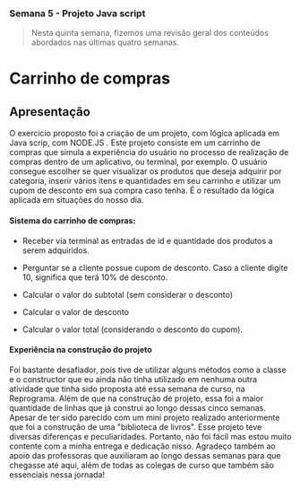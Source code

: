 ### Semana 5 - Projeto Java script
>Nesta quinta semana, fizemos uma revisão geral dos conteúdos abordados nas últimas quatro semanas.

#  Carrinho de compras 


## **Apresentação**
O exercicio proposto foi a criação de um projeto, com lógica aplicada em Java scrip, com NODE.JS . Este projeto consiste em um carrinho de compras que simula a experiência do usuário no processo de  realização de compras dentro de um aplicativo, ou terminal, por exemplo. O usuário consegue escolher se quer  visualizar os produtos que deseja adquirir por categoria, inserir vários itens e quantidades em seu carrinho e utilizar um cupom de desconto em sua compra caso tenha. É o resultado da lógica aplicada em situações do nosso dia.
#### Sistema do carrinho de compras:
 * Receber via terminal as entradas de id e quantidade dos produtos a serem adquiridos.

* Perguntar se a cliente possue cupom de desconto. Caso a cliente digite 10, significa que terá 10% de desconto.

* Calcular o valor do subtotal (sem considerar o desconto)

* Calcular o valor de desconto

* Calcular o valor total (considerando o desconto do cupom).

#### **Experiência na construção do projeto**
Foi bastante desafiador, pois tive de utilizar alguns métodos como a classe e o constructor que eu ainda não tinha utilizado em nenhuma outra atividade que tinha sido proposta até essa semana de curso, na Reprograma. Além de que na construção de projeto, essa foi a maior quantidade de linhas que já construi ao longo dessas cinco semanas. Apesar de ter sido parecido com um mini projeto realizado anteriormente que foi a construção de uma "biblioteca de livros". Esse projeto teve diversas diferenças e peculiaridades. Portanto, não foi fácil mas estou muito contente com a minha entrega e dedicação nisso. Agradeço também ao apoio das professoras que auxiliaram ao longo dessas semanas para que chegasse até aqui, além de todas as colegas de curso que também são essenciais nessa jornada!